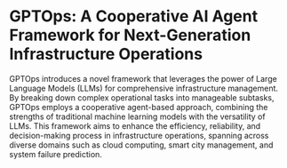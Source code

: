 # GPTOps: A Cooperative AI Agent Framework for Next-Generation Infrastructure Operations
GPTOps introduces a novel framework that leverages the power of Large Language Models (LLMs) for comprehensive infrastructure management. 
By breaking down complex operational tasks into manageable subtasks, GPTOps employs a cooperative agent-based approach, combining the strengths of traditional machine learning models with the versatility of LLMs. 
This framework aims to enhance the efficiency, reliability, and decision-making process in infrastructure operations, spanning across diverse domains such as cloud computing, smart city management, and system failure prediction.
